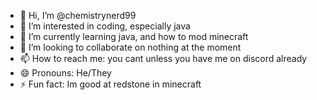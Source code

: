 - 👋 Hi, I’m @chemistrynerd99
- 👀 I’m interested in coding, especially java
- 🌱 I’m currently learning java, and how to mod minecraft
- 💞️ I’m looking to collaborate on nothing at the moment
- 📫 How to reach me: you cant unless you have me on discord already
- 😄 Pronouns: He/They
- ⚡ Fun fact: Im good at redstone in minecraft

<!---
chemistrynerd99/chemistrynerd99 is a ✨ special ✨ repository because its `README.md` (this file) appears on your GitHub profile.
You can click the Preview link to take a look at your changes.
--->
